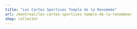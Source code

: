 ```yaml
---
title: "Les Cartes Sportives Temple de la Renommée"
url: /montreal/les-cartes-sportives-temple-de-la-renommee/
shop: collector
---
```

